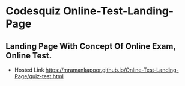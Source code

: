 # Codesquiz Online-Test-Landing-Page
Landing Page With Concept Of Online Exam, Online Test.
-----
- Hosted Link
https://mramankapoor.github.io/Online-Test-Landing-Page/quiz-test.html
